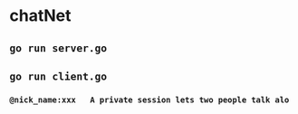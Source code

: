 # chatNet
## `go run server.go`    
## `go run client.go`
### `@nick_name:xxx   A private session lets two people talk alo`

